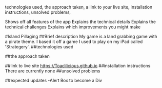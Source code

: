  technologies used, the approach taken, a link to your live site, installation instructions, unsolved problems,

Shows off all features of the app
Explains the technical details
Explains the technical challenges
Explains which improvements you might make

#Island Pillaging
##Brief description
My game is a land grabbing game with a pirate theme.  I based it off a game I used to play on my iPad called 'Strategery'.
##technologies used

##the approach taken

##link to live site
https://Toadilicious.github.io
##installation instructions
There are currently none
##unsolved problems

##expected updates
-Alert Box to become a Div
